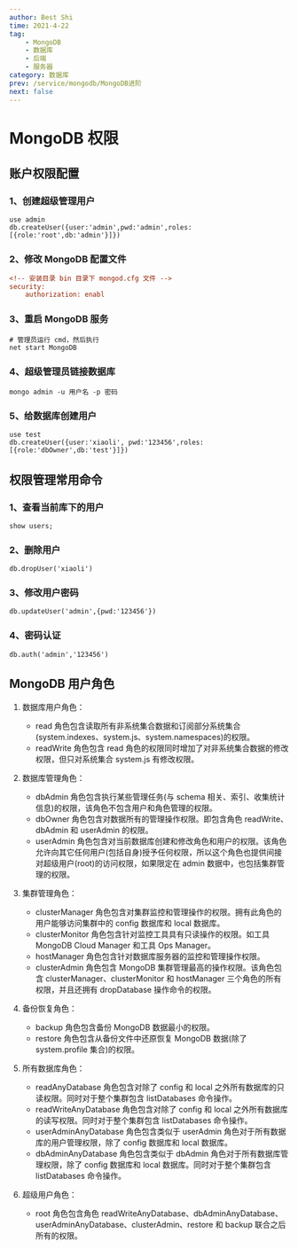 ```yaml
---
author: Best Shi
time: 2021-4-22
tag:
    - MongoDB
    - 数据库
    - 后端
    - 服务器
category: 数据库
prev: /service/mongodb/MongoDB进阶
next: false
---
```


# MongoDB 权限

## 账户权限配置

### 1、创建超级管理用户

```shell
use admin
db.createUser({user:'admin',pwd:'admin',roles:[{role:'root',db:'admin'}]})
```

### 2、修改 MongoDB 配置文件

```cfg
<!-- 安装目录 bin 目录下 mongod.cfg 文件 -->
security:
    authorization: enabl
```

### 3、重启 MongoDB 服务

```shell
# 管理员运行 cmd，然后执行
net start MongoDB
```

### 4、超级管理员链接数据库

```shell
mongo admin -u 用户名 -p 密码
```

### 5、给数据库创建用户

```shell
use test
db.createUser({user:'xiaoli', pwd:'123456',roles:[{role:'dbOwner',db:'test'}]})
```

## 权限管理常用命令

### 1、查看当前库下的用户

```shell
show users;
```

### 2、删除用户

```shell
db.dropUser('xiaoli')
```

### 3、修改用户密码

```shell
db.updateUser('admin',{pwd:'123456'})
```

### 4、密码认证

```shell
db.auth('admin','123456')
```

## MongoDB 用户角色

1. 数据库用户角色：

    - read 角色包含读取所有非系统集合数据和订阅部分系统集合(system.indexes、system.js、system.namespaces)的权限。
    - readWrite 角色包含 read 角色的权限同时增加了对非系统集合数据的修改权限，但只对系统集合 system.js 有修改权限。

2. 数据库管理角色：

    - dbAdmin 角色包含执行某些管理任务(与 schema 相关、索引、收集统计信息)的权限，该角色不包含用户和角色管理的权限。
    - dbOwner 角色包含对数据所有的管理操作权限。即包含角色 readWrite、dbAdmin 和 userAdmin 的权限。
    - userAdmin 角色包含对当前数据库创建和修改角色和用户的权限。该角色允许向其它任何用户(包括自身)授予任何权限，所以这个角色也提供间接对超级用户(root)的访问权限，如果限定在 admin 数据中，也包括集群管理的权限。

3. 集群管理角色：

    - clusterManager 角色包含对集群监控和管理操作的权限。拥有此角色的用户能够访问集群中的 config 数据库和 local 数据库。
    - clusterMonitor 角色包含针对监控工具具有只读操作的权限。如工具 MongoDB Cloud Manager 和工具 Ops Manager。
    - hostManager 角色包含针对数据库服务器的监控和管理操作权限。
    - clusterAdmin 角色包含 MongoDB 集群管理最高的操作权限。该角色包含 clusterManager、clusterMonitor 和 hostManager 三个角色的所有权限，并且还拥有 dropDatabase 操作命令的权限。

4. 备份恢复角色：

    - backup 角色包含备份 MongoDB 数据最小的权限。
    - restore 角色包含从备份文件中还原恢复 MongoDB 数据(除了 system.profile 集合)的权限。

5. 所有数据库角色：

    - readAnyDatabase 角色包含对除了 config 和 local 之外所有数据库的只读权限。同时对于整个集群包含 listDatabases 命令操作。
    - readWriteAnyDatabase 角色包含对除了 config 和 local 之外所有数据库的读写权限。同时对于整个集群包含 listDatabases 命令操作。
    - userAdminAnyDatabase 角色包含类似于 userAdmin 角色对于所有数据库的用户管理权限，除了 config 数据库和 local 数据库。
    - dbAdminAnyDatabase 角色包含类似于 dbAdmin 角色对于所有数据库管理权限，除了 config 数据库和 local 数据库。同时对于整个集群包含 listDatabases 命令操作。

6. 超级用户角色：
    - root 角色包含角色 readWriteAnyDatabase、dbAdminAnyDatabase、userAdminAnyDatabase、clusterAdmin、restore 和 backup 联合之后所有的权限。
